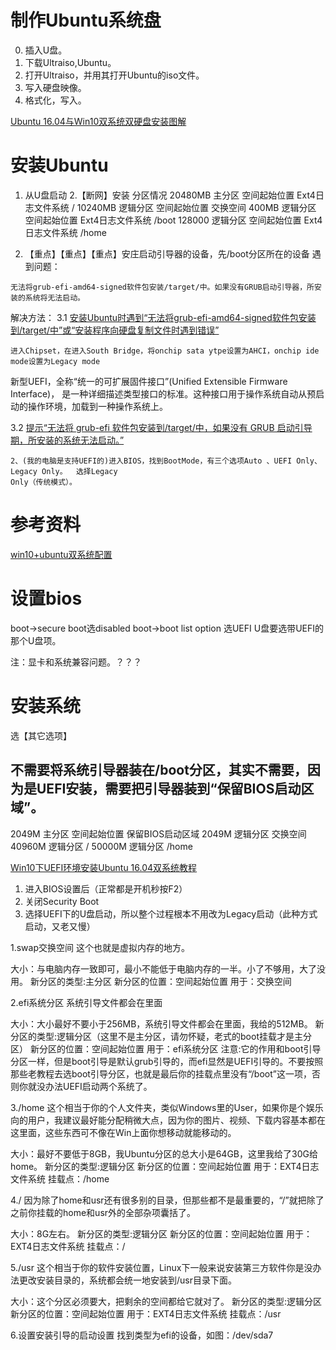 
# 制作Ubuntu系统盘
0. 插入U盘。
1. 下载Ultraiso,Ubuntu。
2. 打开Ultraiso，并用其打开Ubuntu的iso文件。
3. 写入硬盘映像。
4. 格式化，写入。


[Ubuntu 16.04与Win10双系统双硬盘安装图解](https://blog.csdn.net/fesdgasdgasdg/article/details/54183577)
# 安装Ubuntu
1. 从U盘启动
2.【断网】安装
分区情况
20480MB     主分区      空间起始位置        Ext4日志文件系统        /
10240MB     逻辑分区    空间起始位置        交换空间
400MB       逻辑分区    空间起始位置        Ext4日志文件系统        /boot
128000      逻辑分区    空间起始位置        Ext4日志文件系统        /home

3. 【重点】【重点】【重点】安庄启动引导器的设备，先/boot分区所在的设备
遇到问题：
```
无法将grub-efi-amd64-signed软件包安装/target/中。如果没有GRUB启动引导器，所安装的系统将无法启动。
```

解决方法：
3.1 [安装Ubuntu时遇到“无法将grub-efi-amd64-signed软件包安装到/target/中”或“安装程序向硬盘复制文件时遇到错误”](https://blog.csdn.net/qq_37400312/article/details/77452626)
```
进入Chipset，在进入South Bridge，将onchip sata ytpe设置为AHCI，onchip ide mode设置为Legacy mode
```
新型UEFI，全称“统一的可扩展固件接口”(Unified Extensible Firmware Interface)， 是一种详细描述类型接口的标准。这种接口用于操作系统自动从预启动的操作环境，加载到一种操作系统上。


3.2 [提示“无法将 grub-efi 软件包安装到/target/中，如果没有 GRUB 启动引导期，所安装的系统无法启动。”](https://blog.csdn.net/qq_29985391/article/details/78663823)
```
2、(我的电脑是支持UEFI的)进入BIOS，找到BootMode，有三个选项Auto 、UEFI Only、Legacy Only。  选择Legacy      
Only（传统模式）。
```
# 参考资料



[win10+ubuntu双系统配置](https://blog.csdn.net/qq_31192383/article/details/78876905)
# 设置bios
boot->secure boot选disabled
boot->boot list option 选UEFI
U盘要选带UEFI的那个U盘项。

注：显卡和系统兼容问题。？？？

# 安装系统
选【其它选项】

## 不需要将系统引导器装在/boot分区，其实不需要，因为是UEFI安装，需要把引导器装到“保留BIOS启动区域”。
2049M   主分区      空间起始位置      保留BIOS启动区域
2049M   逻辑分区                    交换空间
40960M  逻辑分区                    /
50000M  逻辑分区                    /home


[Win10下UEFI环境安装Ubuntu 16.04双系统教程](https://blog.csdn.net/DeMonliuhui/article/details/77483523)
1. 进入BIOS设置后（正常都是开机秒按F2）
2. 关闭Security Boot
3. 选择UEFI下的U盘启动，所以整个过程根本不用改为Legacy启动（此种方式启动，又老又慢）

1.swap交换空间
这个也就是虚拟内存的地方。

大小：与电脑内存一致即可，最小不能低于电脑内存的一半。小了不够用，大了没用。
新分区的类型:主分区
新分区的位置：空间起始位置
用于：交换空间

2.efi系统分区
系统引导文件都会在里面

大小：大小最好不要小于256MB，系统引导文件都会在里面，我给的512MB。
新分区的类型:逻辑分区（这里不是主分区，请勿怀疑，老式的boot挂载才是主分区）
新分区的位置：空间起始位置
用于：efi系统分区
注意:它的作用和boot引导分区一样，但是boot引导是默认grub引导的，而efi显然是UEFI引导的。不要按照那些老教程去选boot引导分区，也就是最后你的挂载点里没有“/boot”这一项，否则你就没办法UEFI启动两个系统了。

3./home
这个相当于你的个人文件夹，类似Windows里的User，如果你是个娱乐向的用户，我建议最好能分配稍微大点，因为你的图片、视频、下载内容基本都在这里面，这些东西可不像在Win上面你想移动就能移动的。

大小：最好不要低于8GB，我Ubuntu分区的总大小是64GB，这里我给了30G给home。
新分区的类型:逻辑分区
新分区的位置：空间起始位置
用于：EXT4日志文件系统
挂载点：/home

4./
因为除了home和usr还有很多别的目录，但那些都不是最重要的，“/”就把除了之前你挂载的home和usr外的全部杂项囊括了。

大小：8G左右。
新分区的类型:逻辑分区
新分区的位置：空间起始位置
用于：EXT4日志文件系统
挂载点：/


5./usr
这个相当于你的软件安装位置，Linux下一般来说安装第三方软件你是没办法更改安装目录的，系统都会统一地安装到/usr目录下面。

大小：这个分区必须要大，把剩余的空间都给它就对了。
新分区的类型:逻辑分区
新分区的位置：空间起始位置
用于：EXT4日志文件系统
挂载点：/usr


6.设置安装引导的启动设置
找到类型为efi的设备，如图：/dev/sda7

